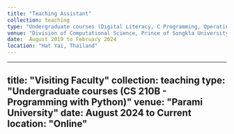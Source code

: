 ```yaml
---
title: "Teaching Assistant"
collection: teaching
type: "Undergraduate courses (Digital Literacy, C Programming, Operating System, Natural Language Processing/Machine Learning/Deep Learning)"
venue: "Division of Computational Science, Prince of Songkla University"
date:  August 2019 to February 2024
location: "Hat Yai, Thailand"
---
```

---
title: "Visiting Faculty"
collection: teaching
type: "Undergraduate courses (CS 210B - Programming with Python)"
venue: "Parami University"
date:  August 2024 to Current
location: "Online"
---

